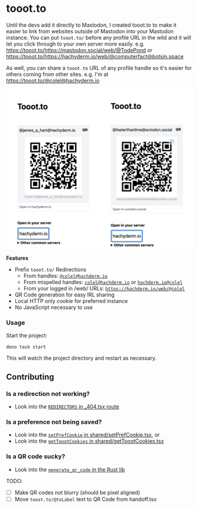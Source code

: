 # tooot.to

Until the devs add it directly to Mastodon, I created tooot.to to make it easier
to link from websites outside of Mastodon into your Mastodon instance. You can
put `tooot.to/` before any profile URL in the wild and it will let you click
through to your own server more easily. e.g.
https://tooot.to/https://mastodon.social/web/@TodePond or
https://tooot.to/https://hachyderm.io/web/@computerfact@botsin.space

As well, you can share a `tooot.to` URL of any profile handle so it's easier for
others coming from other sites. e.g. I'm at https://tooot.to/@colel@hachyderm.io

![QR Code feature](docs/feature-qr-code.png)

**Features**

- Prefix `tooot.to/` Redirections
  - From handles: [`@colel@hachderm.io`](https://tooot.to/@colel@hachderm.io)
  - From mispelled handles:
    [`colel@hachderm.io`](https://tooot.to/@colel@hachderm.io) or
    [`hachderm.io@colel`](https://tooot.to/@colel@hachderm.io)
  - From your logged in /web/ URLs:
    [`https://hachderm.io/web/@colel`](https://tooot.to/https://hachderm.io/web/@colel)
- QR Code generation for easy IRL sharing
- Local HTTP only cookie for preferred instance
- No JavaScript necessary to use

### Usage

Start the project:

```
deno task start
```

This will watch the project directory and restart as necessary.

## Contributing

### Is a redirection not working?

- Look into the [`REDIRECTORS` in _404.tsx route](routes/_404.tsx)

### Is a preference not being saved?

- Look into the
  [`setPrefCookie` in shared/setPrefCookie.tsx](shared/setPrefCookie.tsx), or
- Look into the
  [`getToootCookies` in shared/getToootCookies.tsx](shared/getToootCookies.tsx)

### Is a QR code sucky?

- Look into the [`generate_qr_code` in the Rust lib](rs_lib/src/lib.rs)

TODO:

- [ ] Make QR codes not blurry (should be pixel aligned)
- [ ] Move `tooot.to/@toLabel` text to QR Code from handoff.tsx
